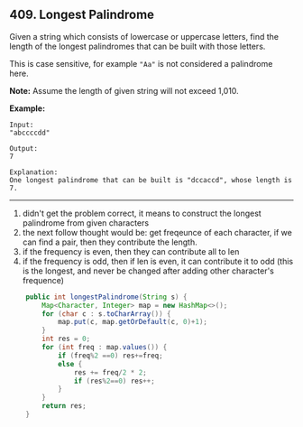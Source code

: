 ## 409. Longest Palindrome

Given a string which consists of lowercase or uppercase letters, find the length of the longest palindromes that can be built with those letters.

This is case sensitive, for example `"Aa"` is not considered a palindrome here.

**Note:**
Assume the length of given string will not exceed 1,010.

**Example:** 

```
Input:
"abccccdd"

Output:
7

Explanation:
One longest palindrome that can be built is "dccaccd", whose length is 7.
```

---

1. didn't get the problem correct, it means to construct the longest palindrome from given characters
2. the next follow thought would be: get freqeunce of each character, if we can find a pair, then they contribute the length.
3. if the frequency is even, then they can contribute all to len
4. if the frequency is odd, then if len is even, it can contribute it to odd (this is the longest, and never be changed after adding other character's frequence)

```java
    public int longestPalindrome(String s) {
        Map<Character, Integer> map = new HashMap<>();
        for (char c : s.toCharArray()) {
            map.put(c, map.getOrDefault(c, 0)+1);
        }
        int res = 0;
        for (int freq : map.values()) {
            if (freq%2 ==0) res+=freq;
            else {
                res += freq/2 * 2;
                if (res%2==0) res++;
            }
        }
        return res;
    }
```

